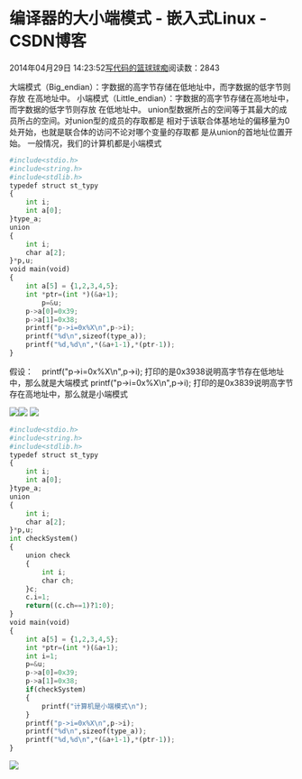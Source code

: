 
# 编译器的大小端模式 - 嵌入式Linux - CSDN博客

2014年04月29日 14:23:52[写代码的篮球球痴](https://me.csdn.net/weiqifa0)阅读数：2843


大端模式（Big_endian）：字数据的高字节存储在低地址中，而字数据的低字节则存放
在高地址中。
小端模式（Little_endian）：字数据的高字节存储在高地址中，而字数据的低字节则存放
在低地址中。
union型数据所占的空间等于其最大的成员所占的空间。对union型的成员的存取都是
相对于该联合体基地址的偏移量为0处开始，也就是联合体的访问不论对哪个变量的存取都
是从union的首地址位置开始。
一般情况，我们的计算机都是小端模式

```python
#include<stdio.h>
#include<string.h>
#include<stdlib.h>
typedef struct st_typy
{
	int i;
	int a[0];
}type_a;
union
{
	int i;
	char a[2];
}*p,u;
void main(void)
{
	int a[5] = {1,2,3,4,5};
	int *ptr=(int *)(&a+1);
		p=&u;
	p->a[0]=0x39;
	p->a[1]=0x38;
	printf("p->i=0x%X\n",p->i);
	printf("%d\n",sizeof(type_a));
	printf("%d,%d\n",*(&a+1-1),*(ptr-1));
}
```
假设：    printf("p->i=0x%X\n",p->i); 打印的是0x3938说明高字节存在低地址中，那么就是大端模式
printf("p->i=0x%X\n",p->i); 打印的是0x3839说明高字节存在高地址中，那么就是小端模式


![](https://img-blog.csdn.net/20140429142622859?watermark/2/text/aHR0cDovL2Jsb2cuY3Nkbi5uZXQvd2VpcWlmYTA=/font/5a6L5L2T/fontsize/400/fill/I0JBQkFCMA==/dissolve/70/gravity/Center)![](https://img-blog.csdn.net/20140429142631390?watermark/2/text/aHR0cDovL2Jsb2cuY3Nkbi5uZXQvd2VpcWlmYTA=/font/5a6L5L2T/fontsize/400/fill/I0JBQkFCMA==/dissolve/70/gravity/Center)
![](https://img-blog.csdn.net/20140429143133343?watermark/2/text/aHR0cDovL2Jsb2cuY3Nkbi5uZXQvd2VpcWlmYTA=/font/5a6L5L2T/fontsize/400/fill/I0JBQkFCMA==/dissolve/70/gravity/Center)


```python
#include<stdio.h>
#include<string.h>
#include<stdlib.h>
typedef struct st_typy
{
	int i;
	int a[0];
}type_a;
union
{
	int i;
	char a[2];
}*p,u;
int checkSystem()
{
	union check
	{
		int i;
		char ch;
	}c;
	c.i=1;
	return((c.ch==1)?1:0);
}
void main(void)
{
	int a[5] = {1,2,3,4,5};
	int *ptr=(int *)(&a+1);
	int i=1;
	p=&u;
	p->a[0]=0x39;
	p->a[1]=0x38;
	if(checkSystem)
	{
		printf("计算机是小端模式\n");
	}
	printf("p->i=0x%X\n",p->i);
	printf("%d\n",sizeof(type_a));
	printf("%d,%d\n",*(&a+1-1),*(ptr-1));
}
```
![](https://img-blog.csdn.net/20140429143628718?watermark/2/text/aHR0cDovL2Jsb2cuY3Nkbi5uZXQvd2VpcWlmYTA=/font/5a6L5L2T/fontsize/400/fill/I0JBQkFCMA==/dissolve/70/gravity/Center)

